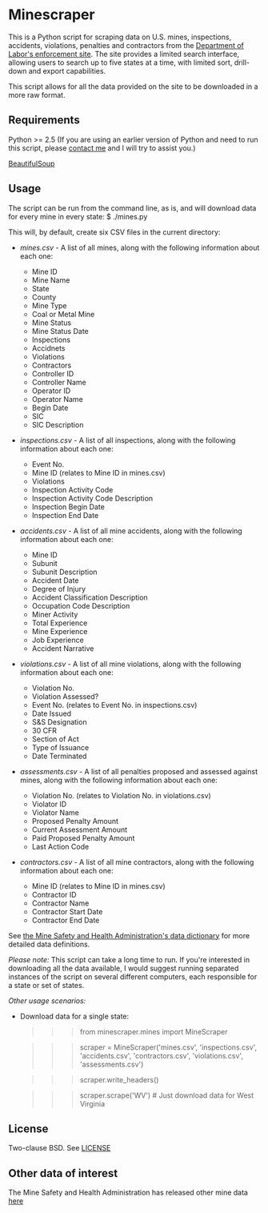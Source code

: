 # Minescraper
This is a Python script for scraping data on U.S. mines, inspections, accidents, violations, penalties and contractors from the [Department of Labor's enforcement site](http://ogesdw.dol.gov/search.php). The site provides a limited search interface, allowing users to search up to five states at a time, with limited sort, drill-down and export capabilities.

This script allows for all the data provided on the site to be downloaded in a more raw format.

## Requirements
Python >= 2.5 
(If you are using an earlier version of Python and need to run this script, please [contact me](mailto:bycoffe@gmail.com) and I will try to assist you.)

[BeautifulSoup](http://www.crummy.com/software/BeautifulSoup)

## Usage
The script can be run from the command line, as is, and will download data for every mine in every state:
$ ./mines.py

This will, by default, create six CSV files in the current directory:

* _mines.csv_ - A list of all mines, along with the following information about each one:
    * Mine ID
    * Mine Name
    * State
    * County
    * Mine Type
    * Coal or Metal Mine
    * Mine Status
    * Mine Status Date
    * Inspections
    * Accidnets
    * Violations
    * Contractors
    * Controller ID
    * Controller Name
    * Operator ID
    * Operator Name
    * Begin Date
    * SIC
    * SIC Description

* _inspections.csv_ - A list of all inspections, along with the following information about each one:
    * Event No.
    * Mine ID (relates to Mine ID in mines.csv)
    * Violations
    * Inspection Activity Code
    * Inspection Activity Code Description
    * Inspection Begin Date
    * Inspection End Date

* _accidents.csv_ - A list of all mine accidents, along with the following information about each one:
    * Mine ID
    * Subunit
    * Subunit Description
    * Accident Date
    * Degree of Injury
    * Accident Classification Description
    * Occupation Code Description
    * Miner Activity
    * Total Experience
    * Mine Experience
    * Job Experience
    * Accident Narrative

* _violations.csv_ - A list of all mine violations, along with the following information about each one:
    * Violation No.
    * Violation Assessed?
    * Event No. (relates to Event No. in inspections.csv)
    * Date Issued
    * S&S Designation
    * 30 CFR
    * Section of Act
    * Type of Issuance
    * Date Terminated

* _assessments.csv_ - A list of all penalties proposed and assessed against mines, along with the following information about each one:
    * Violation No. (relates to Violation No. in violations.csv)
    * Violator ID
    * Violator Name
    * Proposed Penalty Amount
    * Current Assessment Amount
    * Paid Proposed Penalty Amount
    * Last Action Code

* _contractors.csv_ - A list of all mine contractors, along with the following information about each one:
    * Mine ID (relates to Mine ID in mines.csv)
    * Contractor ID
    * Contractor Name
    * Contractor Start Date
    * Contractor End Date

See [the Mine Safety and Health Administration's data dictionary](http://ogesdw.dol.gov/dd/MSHA_DD.pdf) for more detailed data definitions.

_Please note:_ This script can take a long time to run. If you're interested in downloading all the data available, I would suggest running separated instances of the script on several different computers, each responsible for a state or set of states.

_Other usage scenarios:_

* Download data for a single state:

    >>> from minescraper.mines import MineScraper

    >>> scraper = MineScraper('mines.csv', 'inspections.csv', 'accidents.csv', 'contractors.csv', 'violations.csv', 'assessments.csv')

    >>> scraper.write_headers()

    >>> scraper.scrape('WV') # Just download data for West Virginia

## License
Two-clause BSD. See [LICENSE](http://github.com/bycoffe/minescraper/blob/master/LICENSE)

## Other data of interest
The Mine Safety and Health Administration has released other mine data [here](http://www.msha.gov/OpenGovernmentData/OGIMSHA.asp)
